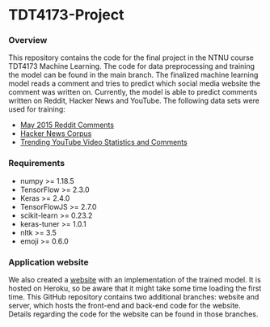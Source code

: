 # TDT4173-Project

### Overview

This repository contains the code for the final project in the NTNU course TDT4173 Machine Learning. The code for data preprocessing and training the model can be found in the main branch. The finalized machine learning model reads a comment and tries to predict which social media website the comment was written on. Currently, the model is able to predict comments written on Reddit, Hacker News and YouTube. The following data sets were used for training:

* [May 2015 Reddit Comments](https://www.kaggle.com/reddit/reddit-comments-may-2015)
* [Hacker News Corpus](https://www.kaggle.com/hacker-news/hacker-news-corpus)
* [Trending YouTube Video Statistics and Comments](https://www.kaggle.com/datasnaek/youtube)

### Requirements

* numpy >= 1.18.5
* TensorFlow >= 2.3.0
* Keras >= 2.4.0
* TensorFlowJS >= 2.7.0
* scikit-learn >= 0.23.2
* keras-tuner >= 1.0.1
* nltk >= 3.5
* emoji >= 0.6.0

### Application website

We also created a [website](https://commentclassifier.herokuapp.com/) with an implementation of the trained model. It is hosted on Heroku, so be aware that it might take some time loading the first time. This GitHub repository contains two additional branches: website and server, which hosts the front-end and back-end code for the website. Details regarding the code for the website can be found in those branches.

